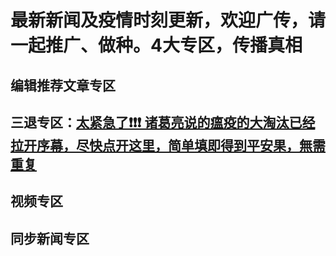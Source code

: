# 最新新闻及疫情时刻更新，欢迎广传，请一起推广、做种。4大专区，传播真相

## 编辑推荐文章专区

## 三退专区：[太紧急了❗️❗️❗️ 诸葛亮说的瘟疫的大淘汰已经拉开序幕，尽快点开这里，简单填即得到平安果，無需重复](quit/letter.md)

## 视频专区

## 同步新闻专区
